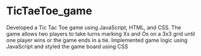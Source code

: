 # TicTaeToe_game
Developed a Tic Tac Toe game using JavaScript, HTML, and CSS. The game allows two players to take turns marking Xs and Os on a 3x3 grid until one player wins or the game ends in a tie. Implemented game logic using JavaScript and styled the game board using CSS
